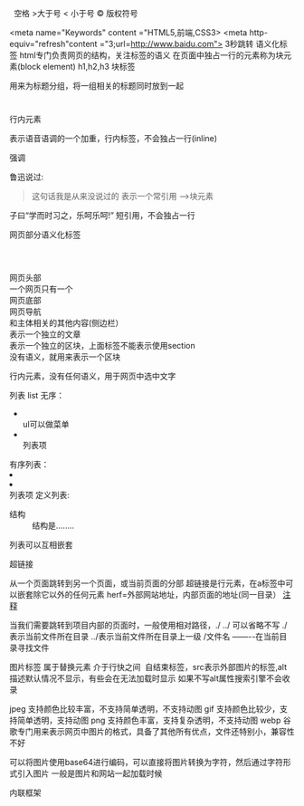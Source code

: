 &nbsp; 空格
&gt;大于号
&lt; 小于号
&copy; 版权符号

<meta name="Keywords" content ="HTML5,前端,CSS3>
<meta name="description" content="这是一个不错的网页">
<meta http-equiv="refresh"content ="3;url=http://www.baidu.com"> 3秒跳转
语义化标签
html专门负责网页的结构，关注标签的语义
在页面中独占一行的元素称为块元素(block element) h1,h2,h3
块标签
<hgroup>  用来为标题分组，将一组相关的标题同时放到一起
                 <h1> </h1>
                 <h2> </h2>
</hgroup>
行内元素

<p><em>  </em></p>表示语音语调的一个加重，行内标签，不会独占一行(inline)

<strong></strong> 强调

鲁迅说过:
<blockquote>
    这句话我是从来没说过的   表示一个常引用 -->块元素    
</blockquote>

子曰<q>学而时习之，乐呵乐呵!</q>  短引用，不会独占一行

网页部分语义化标签
<header></header> 网页头部
<main></main>一个网页只有一个
<footer></footer> 网页底部
<nav></nav> 网页导航
<aside></aside>   和主体相关的其他内容(侧边栏）
<article></article> 表示一个独立的文章


<section></section>表示一个独立的区块，上面标签不能表示使用section
<div></div> 没有语义，就用来表示一个区块

 <span></span> 行内元素，没有任何语义，用于网页中选中文字



列表
list 无序：<ul>  <li> </li> ul可以做菜单
                          <li> </li>列表项
                    </ul>
有序列表：
<oll>  <li> </li>
                          <li> </li>列表项
                    </ol>
定义列表:
<dl>
           <dt>结构 </dt>
            <dd> 结构是........ </dd>
</dl>

列表可以互相嵌套




超链接

从一个页面跳转到另一个页面，或当前页面的分部
<a></a>
超链接是行元素，在a标签中可以嵌套除它以外的任何元素
herf=外部网站地址，内部页面的地址(同一目录）
<a href=""> 注释 </a>  

当我们需要跳转到项目内部的页面时，一般使用相对路径，./   ../   可以省略不写
./表示当前文件所在目录
../表示当前文件所在目录上一级
/文件名   ——--在当前目录寻找文件



图片标签  属于替换元素 介于行快之间
<img src="" at="" width="" height=""> 自结束标签，src表示外部图片的标签,alt描述默认情况不显示，有些会在无法加载时显示
如果不写alt属性搜索引擎不会收录



jpeg     支持颜色比较丰富，不支持简单透明，不支持动图
gif        支持颜色比较少，支持简单透明，支持动图
png     支持颜色丰富，支持复杂透明，不支持动图
webp    谷歌专门用来表示网页中图片的格式，具备了其他所有优点，文件还特别小，兼容性不好

可以将图片使用base64进行编码，可以直接将图片转换为字符，然后通过字符形式引入图片
一般是图片和网站一起加载时候



内联框架
<iframe src="" width="" frameborder="0 or 1"> frameborder 边框 src表示引入网页的路径

 音视频
audio引入一个外部的音频文件，默认情况下不让用户自己操作
属性:
controls 是否允许用户播放,自动不放 loop循环
<audio src="" controls autopaly loop></audio>

<audio controls>
         对不起，您的浏览器不支持
         <source src=" ">
</audio>
如果支持标签不会显示文字，反之会显示

视频播放
<video controls>
    <source src="   ">
</video>
